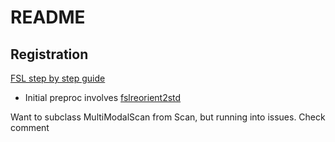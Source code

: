 # README

## Registration

[FSL step by step guide](https://web.mit.edu/fsl_v5.0.10/fsl/doc/wiki/FLIRT(2f)StepByStep.html)

- Initial preproc involves [fslreorient2std](https://web.mit.edu/fsl_v5.0.10/fsl/doc/wiki/Orientation(20)Explained.html)

Want to subclass MultiModalScan from Scan, but running into issues. Check comment